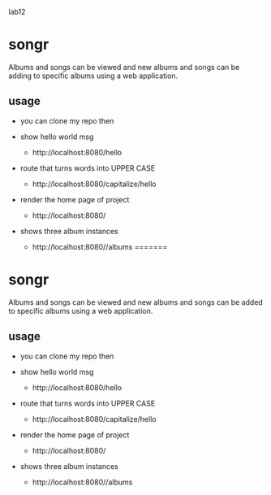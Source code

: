  lab12
# songr
Albums and songs can be viewed and new albums and songs can be adding to specific albums using a web application.

## usage
* you can clone my repo then


* show hello world msg
    * http://localhost:8080/hello



* route that turns words into UPPER CASE
    * http://localhost:8080/capitalize/hello


* render the home page of project
    * http://localhost:8080/
  

* shows three album instances
  * http://localhost:8080//albums
=======

# songr
Albums and songs can be viewed and new albums and songs can be added to specific albums using a web application.

## usage
* you can clone my repo then


* show hello world msg
    * http://localhost:8080/hello



* route that turns words into UPPER CASE
    * http://localhost:8080/capitalize/hello


* render the home page of project
    * http://localhost:8080/
  

* shows three album instances
  * http://localhost:8080//albums

